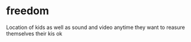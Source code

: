 # freedom
Location of kids as well as sound and video anytime they want to reasure themselves their kis ok
